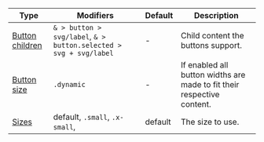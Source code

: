 | Type                          | Modifiers                                                         | Default | Description                                                            |
| ----------------------------- | ----------------------------------------------------------------- | ------- | ---------------------------------------------------------------------- |
| [Button children](#anatomy)   | `& > button > svg/label`, `& > button.selected > svg + svg/label` | -       | Child content the buttons support.                                     |
| [Button size](#dynamic-width) | `.dynamic`                                                        | -       | If enabled all button widths are made to fit their respective content. |
| [Sizes](#size)                | default, `.small`, `.x-small`,                                    | default | The size to use.                                                       |
